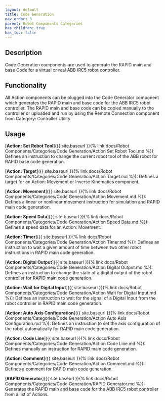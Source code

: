 ```yaml
---
layout: default
title: Code Generation
nav_order: 3
parent: Robot Components Categories
has_children: true
has_toc: false
---
```


## Description

Code Generation components are used to generate the RAPID main and base Code for a virtual or real ABB IRC5 robot controller.

## Functionality

All Action components can be plugged into the Code Generator component which generates the RAPID main and base code for the ABB IRC5 robot controller. The RAPID main and base code can be copied manually to the controller or uploaded and run by using the Remote Connection component from Category: Controller Utility.

## Usage

[**Action: Set Robot Tool**]({{ site.baseurl }}{% link docs/Robot Components/Categories/Code Generation/Action Set Robot Tool.md %}): Defines an instruction to change the current robot tool of the ABB robot for RAPID base code generation.

[**Action: Target**]({{ site.baseurl }}{% link docs/Robot Components/Categories/Code Generation/Action Target.md %}): Defines a target for an Action: Movement or Inverse Kinematics component.

[**Action: Movement**]({{ site.baseurl }}{% link docs/Robot Components/Categories/Code Generation/Action Movement.md %}): Defines a linear or nonlinear movement instruction for simulation and RAPID main code generation.

[**Action: Speed Data**]({{ site.baseurl }}{% link docs/Robot Components/Categories/Code Generation/Action Speed Data.md %}): Defines a speed data for an Action: Movement.

[**Action: Timer**]({{ site.baseurl }}{% link docs/Robot Components/Categories/Code Generation/Action Timer.md %}): Defines an instruction to wait a given amount of time between two other robot instructions in RAPID main code generation.

[**Action: Digital Output**]({{ site.baseurl }}{% link docs/Robot Components/Categories/Code Generation/Action Digital Output.md %}): Defines an instruction to change the state of a digital output of the robot controller for RAPID main code generation.

[**Action: Wait for Digital Input**]({{ site.baseurl }}{% link docs/Robot Components/Categories/Code Generation/Action Wait for Digital Input.md %}): Defines an instruction to wait for the signal of a Digital Input from the robot controller in RAPID main code generation.

[**Action: Auto Axis Configuration**]({{ site.baseurl }}{% link docs/Robot Components/Categories/Code Generation/Action Auto Axis Configuration.md %}): Defines an instruction to set the axis configuration of the robot automatically for RAPID main code generation.

[**Action: Code Line**]({{ site.baseurl }}{% link docs/Robot Components/Categories/Code Generation/Action Code Line.md %}): Defines manually an instruction for RAPID main code generation.

[**Action: Comment**]({{ site.baseurl }}{% link docs/Robot Components/Categories/Code Generation/Action Comment.md %}): Defines a comment for RAPID main code generation.

[**RAPID Generator**]({{ site.baseurl }}{% link docs/Robot Components/Categories/Code Generation/RAPID Generator.md %}): Generates the RAPID main and base code for the ABB IRC5 robot controller from a list of Actions.